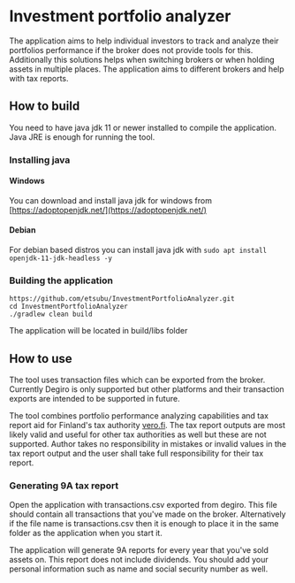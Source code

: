 # Investment portfolio analyzer

The application aims to help individual investors to track and analyze their portfolios performance if 
the broker does not provide tools for this. Additionally this solutions helps when switching brokers 
or when holding assets in multiple places. The application aims to different brokers and help with 
tax reports.

## How to build

You need to have java jdk 11 or newer installed to compile the application.
Java JRE is enough for running the tool.


### Installing java
#### Windows
You can download and install java jdk for windows from [https://adoptopenjdk.net/](https://adoptopenjdk.net/)

#### Debian
For debian based distros you can install java jdk with
`sudo apt install openjdk-11-jdk-headless -y`

### Building the application

```
https://github.com/etsubu/InvestmentPortfolioAnalyzer.git
cd InvestmentPortfolioAnalyzer
./gradlew clean build
```
The application will be located in build/libs folder

## How to use 

The tool uses transaction files which can be exported from the broker. Currently Degiro is only supported 
but other platforms and their transaction exports are intended to be supported in future.

The tool combines portfolio performance analyzing capabilities and tax report aid for Finland's tax 
authority [vero.fi](https://www.vero.fi). The tax report outputs are most likely valid and useful for other 
tax authorities as well but these are not supported. Author takes no responsibility in mistakes or invalid 
values in the tax report output and the user shall take full responsibility for their tax report.

### Generating 9A tax report

Open the application with transactions.csv exported from degiro. This file should contain all transactions that you've 
made on the broker. Alternatively if the file name is transactions.csv then it is enough to place it in the same folder 
as the application when you start it.

The application will generate 9A reports for every year that you've sold assets on. This report does not include dividends.
 You should add your personal information such as name and social security number as well.